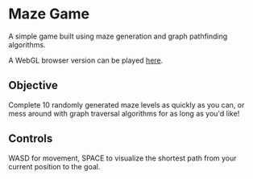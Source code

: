 # Maze Game
A simple game built using maze generation and graph pathfinding algorithms.

A WebGL browser version can be played [here](https://leif-mw.itch.io/maze-game).

## Objective
Complete 10 randomly generated maze levels as quickly as you can, or mess around with graph traversal algorithms for as long as you'd like!

## Controls
WASD for movement, SPACE to visualize the shortest path from your current position to the goal.
